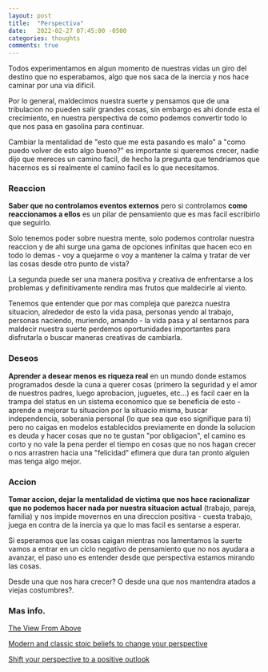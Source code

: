 ```yaml
---
layout: post
title:  "Perspectiva"
date:   2022-02-27 07:45:00 -0500
categories: thoughts
comments: true
---
```


Todos experimentamos en algun momento de nuestras vidas un giro del destino que no esperabamos, algo que nos saca de la inercia y nos hace caminar por una via dificil.

Por lo general, maldecimos nuestra suerte y pensamos que de una tribulacion no pueden salir grandes cosas, sin embargo es ahi donde esta el crecimiento, en nuestra perspectiva de como podemos convertir todo lo que nos pasa en gasolina para continuar.

Cambiar la mentalidad de "esto que me esta pasando es malo" a "como puedo volver de esto algo bueno?" es importante si queremos crecer, nadie dijo que mereces un camino facil, de hecho la pregunta que tendriamos que hacernos es si realmente el camino facil es lo que necesitamos.

### Reaccion
**Saber que no controlamos eventos externos** pero si controlamos **como reaccionamos a ellos** es un pilar de pensamiento que es mas facil escribirlo que seguirlo.

Solo tenemos poder sobre nuestra mente, solo podemos controlar nuestra reaccion y de ahi surge una gama de opciones infinitas que hacen eco en todo lo demas - voy a quejarme o voy a mantener la calma y tratar de ver las cosas desde otro punto de vista?

La segunda puede ser una manera positiva y creativa de enfrentarse a los problemas y definitivamente rendira mas frutos que maldecirle al viento.

Tenemos que entender que por mas compleja que parezca nuestra situacion, alrededor de esto la vida pasa, personas yendo al trabajo, personas naciendo, muriendo, amando - la vida pasa y al sentarnos para maldecir nuestra suerte perdemos oportunidades importantes para disfrutarla o buscar maneras creativas de cambiarla.

### Deseos

**Aprender a desear menos es riqueza real** en un mundo donde estamos programados desde la cuna a querer cosas (primero la seguridad y el amor de nuestros padres, luego aprobacion, juguetes, etc...) es facil caer en la trampa del status en un sistema economico que se beneficia de esto - aprende a mejorar tu situacion por la situacio misma, buscar independencia, soberania personal (lo que sea que eso signifique para ti) pero no caigas en modelos establecidos previamente en donde la solucion es deuda y hacer cosas que no te gustan "por obligacion", el camino es corto y no vale la pena perder el tiempo en cosas que no nos hagan crecer o nos arrastren hacia una "felicidad" efimera que dura tan pronto alguien mas tenga algo mejor.

### Accion

**Tomar accion, dejar la mentalidad de victima que nos hace racionalizar que no podemos hacer nada por nuestra situacion actual** (trabajo, pareja, familia) y nos impide movernos en una direccion positiva - cuesta trabajo, juega en contra de la inercia ya que lo mas facil es sentarse a esperar.

Si esperamos que las cosas caigan mientras nos lamentamos la suerte vamos a entrar en un ciclo negativo de pensamiento que no nos ayudara a avanzar, el paso uno es entender desde que perspectiva estamos mirando las cosas.

Desde una que nos hara crecer?
O desde una que nos mantendra atados a viejas costumbres?.

### Mas info.
[The View From Above](https://tricycle.org/magazine/view-above/)

[Modern and classic stoic beliefs to change your perspective](https://medium.com/the-ascent/modern-and-classic-stoic-beliefs-that-change-your-perspective-on-life-dc676132f0f3)

[Shift your perspective to a positive outlook](https://www.masterclass.com/articles/how-to-shift-your-perspective-to-have-a-positive-outlook#how-to-shift-your-perspective-to-have-a-positive-outlook)
